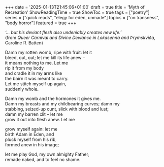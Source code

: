 +++
date = '2025-01-13T21:45:06+01:00'
draft = true
title = 'Myth of Recreation'
ShowReadingTime = true
ShowToc = true
tags = ["poetry"]
series = ["quick reads", "elegy for eden, unmade"]
topics = ["on transness", "body horror"]
featured = true
+++

_‘… but his deviant flesh also undeniably creates new life.’_  
(from _Queer Carnival and Divine Deviance in Lokasenna and Þrymskviða_, Caroline R. Batten)  

Damn my rotten womb, ripe with fruit: let it  
bleed, out, out; let me kill its life anew –  
it means nothing to me. Let me  
rip it from my body  
and cradle it in my arms like  
the bairn it was meant to carry.  
Let me stitch myself up again,  
suddenly whole.  

Damn my womb and the hormones it gives me.  
Damn my breasts and my childbearing curves; damn my  
stabbing, seized-up cunt, slick with blood and lust;  
damn my barren clit – let me   
grow it out into flesh anew. Let me 

grow myself again: let me  
birth Adam in Eden, and  
pluck myself from his rib,  
formed anew in his image;  

let me play God, my own almighty Father;  
remade naked, and to feel no shame.  